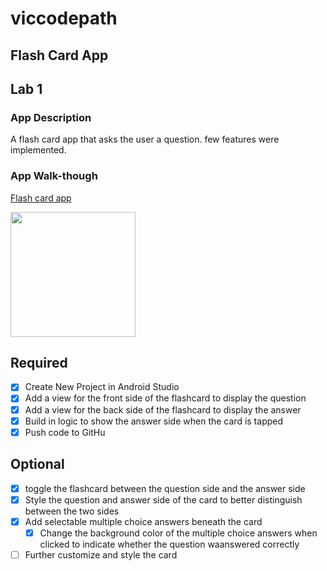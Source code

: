 # viccodepath
## Flash Card App

## Lab 1

### App Description
A flash card app that asks the user a question. few features were implemented.

### App Walk-though

[Flash card app](https://user-images.githubusercontent.com/106920964/191150730-7c7e3499-16af-4e56-8e0f-d290dcd99d4e.gif)

<img src="https://user-images.githubusercontent.com/106920964/191150730-7c7e3499-16af-4e56-8e0f-d290dcd99d4e.gif" width=200><br>

## Required
- [x] Create New Project in Android Studio
- [x] Add a view for the front side of the flashcard to display the question
- [x] Add a view for the back side of the flashcard to display the answer
- [x] Build in logic to show the answer side when the card is tapped
- [x] Push code to GitHu
## Optional
- [x] toggle the flashcard between the question side and the answer side
- [x] Style the question and answer side of the card to better distinguish between the two sides
- [x] Add selectable multiple choice answers beneath the card
   - [x] Change the background color of the multiple choice answers when clicked to indicate whether the question waanswered correctly
- [ ] Further customize and style the card
